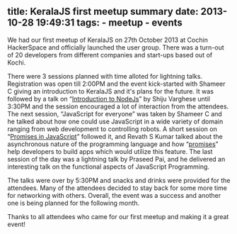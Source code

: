 title: KeralaJS first meetup summary
date: 2013-10-28 19:49:31
tags: 
    - meetup
    - events
---
We had our first meetup of KeralaJS on 27th October 2013 at Cochin HackerSpace and officially launched the user group. There was a turn-out of 20 developers from different companies and start-ups based out of Kochi.

There were 3 sessions planned with time alloted for lightning talks. Registration was open till 2:00PM and the event kick-started with Shameer C giving an introduction to KeralaJS and it's plans for the future. It was followed by a talk on “[Introduction to NodeJs](http://www.slideshare.net/shijucv/introduction-to-node-js-27648944)” by Shiju Varghese until 3:30PM and the session encouraged a lot of interaction from the attendees. The next session, “JavaScript for everyone” was taken by Shameer C and he talked about how one could use JavaScript in a wide variety of domain ranging from web development to controlling robots. A short session on “[Promises in JavaScript](http://blog.shameerc.com/talks/javascript-for-everyone.html)” followed it, and Revath S Kumar talked about the asynchronous nature of the programming language and how “[promises](http://revathskumar.github.io/keralajs-promises/)” help developers to build apps which would utilize this feature. The last session of the day was a lightning talk by Praseed Pai, and he delivered an interesting talk on the functional aspects of JavaScript Programming.

The talks were over by 5:30PM and snacks and drinks were provided for the attendees. Many of the attendees decided to stay back for some more time for networking with others. Overall, the event was a success and another one is being planned for the following month.

Thanks to all attendees who came for our first meetup and making it a great event!
